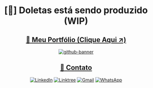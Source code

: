 <div align="center">

# [🔨] Doletas está sendo produzido (WIP)
    
  ## [📁 Meu Portfólio (Clique Aqui ↗️)](https://samubarreto.github.io/Portfolio/)
  [![github-banner](https://github.com/samubarreto/Doletas/assets/70921394/08ec2f1d-41cd-4b73-b289-fb6feb1d3a60)](https://samubarreto.github.io/Portfolio/)

  ## [📧 Contato](https://samubarreto.github.io/Portfolio/)
  [![LinkedIn](https://img.shields.io/badge/linkedin-%230077B5.svg?style=for-the-badge&logo=linkedin&logoColor=white)](https://www.linkedin.com/in/samubrreto/)
  [![Linktree](https://img.shields.io/badge/linktree-1de9b6?style=for-the-badge&logo=linktree&logoColor=white)](https://linktr.ee/samubarreto)
  [![Gmail](https://img.shields.io/badge/Gmail-D14836?style=for-the-badge&logo=gmail&logoColor=white)](mailto:samu.barreto2004@gmail.com)
  [![WhatsApp](https://img.shields.io/badge/WhatsApp-25D366?style=for-the-badge&logo=whatsapp&logoColor=white)](https://api.whatsapp.com/send?phone=5514997973585)

</div>
